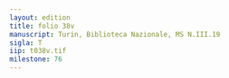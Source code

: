 ```yaml
---
layout: edition
title: folio 38v
manuscript: Turin, Biblioteca Nazionale, MS N.III.19
sigla: T
iip: t038v.tif
milestone: 76
---
```

